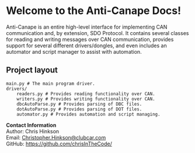 # Welcome to the Anti-Canape Docs!

Anti-Canape is an entire high-level interface for implementing CAN communication and, by extension, SDO Protocol. It contains several classes for reading and writing messages over CAN communication, provides support for several different drivers/dongles, and even includes an automator and script manager to assist with automation.


## Project layout

    main.py # The main program driver.
    drivers/
        readers.py # Provides reading functionality over CAN.
        writers.py # Provides writing functionality over CAN.
        dbcAutoParse.py # Provides parsing of DBC files.
        dotAutoParse.py # Provides parsing of DOT files.
        automator.py # Provides automation and script managing.



**Contact Information**  
Author: Chris Hinkson    
Email: Christopher.Hinkson@clubcar.com  
GitHub: https://github.com/chrisInTheCode/  